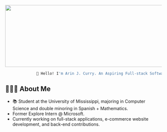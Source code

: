 <p align="center">
  <img src="https://media1.giphy.com/media/v1.Y2lkPTc5MGI3NjExNnF3MHQ3aDZnc2V3emJwbThseHFyNnh2bm0wNGs2eTA5NW5oN2Q5NiZlcD12MV9pbnRlcm5hbF9naWZfYnlfaWQmY3Q9Zw/L1R1tvI9svkIWwpVYr/giphy.gif" width="1000" height="200">
</p>

```bash
              🌻 Hello! I'm Arin J. Curry. An Aspiring Full-stack Software Engineer from Memphis, TN. 🌻
```
##  👩🏽‍💻 About Me

- 📚 Student at the University of Mississippi, majoring in Computer Science and double minoring in Spanish + Mathematics.
- Former Explore Intern @ Microsoft.
- Currently working on full-stack applications, e-commerce website development, and back-end contributions. 
